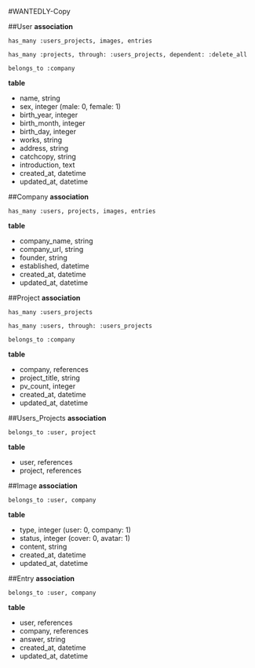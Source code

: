 #WANTEDLY-Copy

##User
**association**  
```
has_many :users_projects, images, entries
```
```
has_many :projects, through: :users_projects, dependent: :delete_all
```
```
belongs_to :company
```  
  
**table**  
* name, string  
* sex, integer (male: 0, female: 1)  
* birth_year, integer
* birth_month, integer
* birth_day, integer
* works, string
* address, string
* catchcopy, string
* introduction, text
* created_at, datetime  
* updated_at, datetime

##Company
**association**  
```
has_many :users, projects, images, entries
```

**table**  
* company_name, string
* company_url, string
* founder, string
* established, datetime
* created_at, datetime  
* updated_at, datetime

##Project
**association**
```
has_many :users_projects
```
```
has_many :users, through: :users_projects
```
```
belongs_to :company
```  

**table**  
* company, references
* project_title, string
* pv_count, integer
* created_at, datetime
* updated_at, datetime

##Users_Projects
**association**  
```
belongs_to :user, project
```  
  
**table**
* user, references
* project, references

##Image
**association**
```
belongs_to :user, company
```
**table**
* type, integer (user: 0, company: 1)
* status, integer (cover: 0, avatar: 1)
* content, string
* created_at, datetime  
* updated_at, datetime

##Entry
**association**
```
belongs_to :user, company
```
**table**
* user, references
* company, references
* answer, string
* created_at, datetime  
* updated_at, datetime
